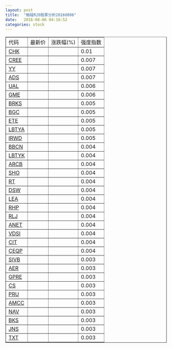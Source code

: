 ```yaml
---
layout: post
title:  "触碰R20股票分析20160806"
date:   2016-08-06 04:16:52
categories: stock
---
```

<script type="text/javascript">
var stockList = []
stockList.push('gb_chk');
stockList.push('gb_cree');
stockList.push('gb_yy');
stockList.push('gb_ads');
stockList.push('gb_ual');
stockList.push('gb_gme');
stockList.push('gb_brks');
stockList.push('gb_bgc');
stockList.push('gb_ete');
stockList.push('gb_lbtya');
stockList.push('gb_irwd');
stockList.push('gb_bbcn');
stockList.push('gb_lbtyk');
stockList.push('gb_arcb');
stockList.push('gb_sho');
stockList.push('gb_rt');
stockList.push('gb_dsw');
stockList.push('gb_lea');
stockList.push('gb_rhp');
stockList.push('gb_rlj');
stockList.push('gb_anet');
stockList.push('gb_vdsi');
stockList.push('gb_cit');
stockList.push('gb_ceqp');
stockList.push('gb_sivb');
stockList.push('gb_aer');
stockList.push('gb_gpre');
stockList.push('gb_cs');
stockList.push('gb_pru');
stockList.push('gb_amcc');
stockList.push('gb_nav');
stockList.push('gb_bks');
stockList.push('gb_jns');
stockList.push('gb_txt');
</script>

<table border="1">
 <tr>
 <td>代码</td>
  <td>最新价</td>
  <td>涨跌幅(%)</td>
 <td>强度指数</td>
</tr>
  <tr id="chk"><td><a href="http://stock.finance.sina.com.cn/usstock/quotes/CHK.html" target="_blank">CHK</a></td><td></td><td></td><td>0.01</td></tr>
  <tr id="cree"><td><a href="http://stock.finance.sina.com.cn/usstock/quotes/CREE.html" target="_blank">CREE</a></td><td></td><td></td><td>0.007</td></tr>
  <tr id="yy"><td><a href="http://stock.finance.sina.com.cn/usstock/quotes/YY.html" target="_blank">YY</a></td><td></td><td></td><td>0.007</td></tr>
  <tr id="ads"><td><a href="http://stock.finance.sina.com.cn/usstock/quotes/ADS.html" target="_blank">ADS</a></td><td></td><td></td><td>0.007</td></tr>
  <tr id="ual"><td><a href="http://stock.finance.sina.com.cn/usstock/quotes/UAL.html" target="_blank">UAL</a></td><td></td><td></td><td>0.006</td></tr>
  <tr id="gme"><td><a href="http://stock.finance.sina.com.cn/usstock/quotes/GME.html" target="_blank">GME</a></td><td></td><td></td><td>0.006</td></tr>
  <tr id="brks"><td><a href="http://stock.finance.sina.com.cn/usstock/quotes/BRKS.html" target="_blank">BRKS</a></td><td></td><td></td><td>0.005</td></tr>
  <tr id="bgc"><td><a href="http://stock.finance.sina.com.cn/usstock/quotes/BGC.html" target="_blank">BGC</a></td><td></td><td></td><td>0.005</td></tr>
  <tr id="ete"><td><a href="http://stock.finance.sina.com.cn/usstock/quotes/ETE.html" target="_blank">ETE</a></td><td></td><td></td><td>0.005</td></tr>
  <tr id="lbtya"><td><a href="http://stock.finance.sina.com.cn/usstock/quotes/LBTYA.html" target="_blank">LBTYA</a></td><td></td><td></td><td>0.005</td></tr>
  <tr id="irwd"><td><a href="http://stock.finance.sina.com.cn/usstock/quotes/IRWD.html" target="_blank">IRWD</a></td><td></td><td></td><td>0.005</td></tr>
  <tr id="bbcn"><td><a href="http://stock.finance.sina.com.cn/usstock/quotes/BBCN.html" target="_blank">BBCN</a></td><td></td><td></td><td>0.004</td></tr>
  <tr id="lbtyk"><td><a href="http://stock.finance.sina.com.cn/usstock/quotes/LBTYK.html" target="_blank">LBTYK</a></td><td></td><td></td><td>0.004</td></tr>
  <tr id="arcb"><td><a href="http://stock.finance.sina.com.cn/usstock/quotes/ARCB.html" target="_blank">ARCB</a></td><td></td><td></td><td>0.004</td></tr>
  <tr id="sho"><td><a href="http://stock.finance.sina.com.cn/usstock/quotes/SHO.html" target="_blank">SHO</a></td><td></td><td></td><td>0.004</td></tr>
  <tr id="rt"><td><a href="http://stock.finance.sina.com.cn/usstock/quotes/RT.html" target="_blank">RT</a></td><td></td><td></td><td>0.004</td></tr>
  <tr id="dsw"><td><a href="http://stock.finance.sina.com.cn/usstock/quotes/DSW.html" target="_blank">DSW</a></td><td></td><td></td><td>0.004</td></tr>
  <tr id="lea"><td><a href="http://stock.finance.sina.com.cn/usstock/quotes/LEA.html" target="_blank">LEA</a></td><td></td><td></td><td>0.004</td></tr>
  <tr id="rhp"><td><a href="http://stock.finance.sina.com.cn/usstock/quotes/RHP.html" target="_blank">RHP</a></td><td></td><td></td><td>0.004</td></tr>
  <tr id="rlj"><td><a href="http://stock.finance.sina.com.cn/usstock/quotes/RLJ.html" target="_blank">RLJ</a></td><td></td><td></td><td>0.004</td></tr>
  <tr id="anet"><td><a href="http://stock.finance.sina.com.cn/usstock/quotes/ANET.html" target="_blank">ANET</a></td><td></td><td></td><td>0.004</td></tr>
  <tr id="vdsi"><td><a href="http://stock.finance.sina.com.cn/usstock/quotes/VDSI.html" target="_blank">VDSI</a></td><td></td><td></td><td>0.004</td></tr>
  <tr id="cit"><td><a href="http://stock.finance.sina.com.cn/usstock/quotes/CIT.html" target="_blank">CIT</a></td><td></td><td></td><td>0.004</td></tr>
  <tr id="ceqp"><td><a href="http://stock.finance.sina.com.cn/usstock/quotes/CEQP.html" target="_blank">CEQP</a></td><td></td><td></td><td>0.004</td></tr>
  <tr id="sivb"><td><a href="http://stock.finance.sina.com.cn/usstock/quotes/SIVB.html" target="_blank">SIVB</a></td><td></td><td></td><td>0.003</td></tr>
  <tr id="aer"><td><a href="http://stock.finance.sina.com.cn/usstock/quotes/AER.html" target="_blank">AER</a></td><td></td><td></td><td>0.003</td></tr>
  <tr id="gpre"><td><a href="http://stock.finance.sina.com.cn/usstock/quotes/GPRE.html" target="_blank">GPRE</a></td><td></td><td></td><td>0.003</td></tr>
  <tr id="cs"><td><a href="http://stock.finance.sina.com.cn/usstock/quotes/CS.html" target="_blank">CS</a></td><td></td><td></td><td>0.003</td></tr>
  <tr id="pru"><td><a href="http://stock.finance.sina.com.cn/usstock/quotes/PRU.html" target="_blank">PRU</a></td><td></td><td></td><td>0.003</td></tr>
  <tr id="amcc"><td><a href="http://stock.finance.sina.com.cn/usstock/quotes/AMCC.html" target="_blank">AMCC</a></td><td></td><td></td><td>0.003</td></tr>
  <tr id="nav"><td><a href="http://stock.finance.sina.com.cn/usstock/quotes/NAV.html" target="_blank">NAV</a></td><td></td><td></td><td>0.003</td></tr>
  <tr id="bks"><td><a href="http://stock.finance.sina.com.cn/usstock/quotes/BKS.html" target="_blank">BKS</a></td><td></td><td></td><td>0.003</td></tr>
  <tr id="jns"><td><a href="http://stock.finance.sina.com.cn/usstock/quotes/JNS.html" target="_blank">JNS</a></td><td></td><td></td><td>0.003</td></tr>
  <tr id="txt"><td><a href="http://stock.finance.sina.com.cn/usstock/quotes/TXT.html" target="_blank">TXT</a></td><td></td><td></td><td>0.003</td></tr>
</table>
